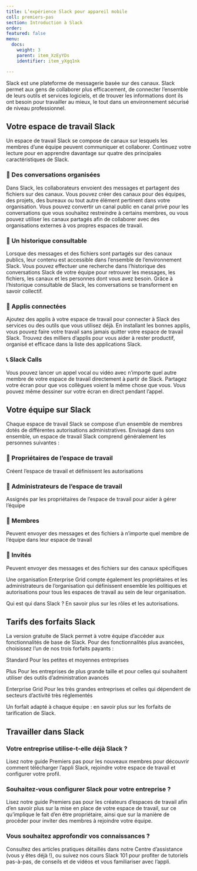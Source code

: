 ```yaml
---
title: L’expérience Slack pour appareil mobile
coll: premiers-pas
section: Introduction à Slack
order: 
featured: false
menu:
  docs:
    weight: 3
    parent: item_XzEyYDs
    identifier: item_yXgq1nk

---
```

Slack est une plateforme de messagerie basée sur des canaux. Slack permet aux gens de collaborer plus efficacement, de connecter l’ensemble de leurs outils et services logiciels, et de trouver les informations dont ils ont besoin pour travailler au mieux, le tout dans un environnement sécurisé de niveau professionnel.

## Votre espace de travail Slack
Un espace de travail Slack se compose de canaux sur lesquels les membres d’une équipe peuvent communiquer et collaborer. Continuez votre lecture pour en apprendre davantage sur quatre des principales caractéristiques de Slack.

### 💬 Des conversations organisées
Dans Slack, les collaborateurs envoient des messages et partagent des fichiers sur des canaux. Vous pouvez créer des canaux pour des équipes, des projets, des bureaux ou tout autre élément pertinent dans votre organisation. Vous pouvez convertir un canal public en canal privé pour les conversations que vous souhaitez restreindre à certains membres, ou vous pouvez utiliser les canaux partagés afin de collaborer avec des organisations externes à vos propres espaces de travail.

### 🔎 Un historique consultable
Lorsque des messages et des fichiers sont partagés sur des canaux publics, leur contenu est accessible dans l’ensemble de l’environnement Slack. Vous pouvez effectuer une recherche dans l’historique des conversations Slack de votre équipe pour retrouver les messages, les fichiers, les canaux et les personnes dont vous avez besoin. Grâce à l’historique consultable de Slack, les conversations se transforment en savoir collectif.

### 🤖 Applis connectées
Ajoutez des applis à votre espace de travail pour connecter à Slack des services ou des outils que vous utilisez déjà. En installant les bonnes applis, vous pouvez faire votre travail sans jamais quitter votre espace de travail Slack. Trouvez des milliers d’applis pour vous aider à rester productif, organisé et efficace dans la liste des applications Slack.

### 📞 Slack Calls
Vous pouvez lancer un appel vocal ou vidéo avec n’importe quel autre membre de votre espace de travail directement à partir de Slack. Partagez votre écran pour que vos collègues voient la même chose que vous. Vous pouvez même dessiner sur votre écran en direct pendant l’appel.

## Votre équipe sur Slack
Chaque espace de travail Slack se compose d’un ensemble de membres dotés de différentes autorisations administratives. Envisagé dans son ensemble, un espace de travail Slack comprend généralement les personnes suivantes :

### 👑  Propriétaires de l’espace de travail
Créent l’espace de travail et définissent les autorisations

### 🤖  Administrateurs de l’espace de travail
Assignés par les propriétaires de l’espace de travail pour aider à gérer l’équipe

### 👥  Membres
Peuvent envoyer des messages et des fichiers à n’importe quel membre de l’équipe dans leur espace de travail

### 🙋  Invités
Peuvent envoyer des messages et des fichiers sur des canaux spécifiques

Une organisation Enterprise Grid compte également les propriétaires et les administrateurs de l’organisation qui définissent ensemble les politiques et autorisations pour tous les espaces de travail au sein de leur organisation.

Qui est qui dans Slack ? En savoir plus sur les rôles et les autorisations.

## Tarifs des forfaits Slack
La version gratuite de Slack permet à votre équipe d’accéder aux fonctionnalités de base de Slack. Pour des fonctionnalités plus avancées, choisissez l’un de nos trois forfaits payants :

Standard
Pour les petites et moyennes entreprises

Plus
Pour les entreprises de plus grande taille et pour celles qui souhaitent utiliser des outils d’administration avancés

Enterprise Grid
Pour les très grandes entreprises et celles qui dépendent de secteurs d’activité très réglementés

Un forfait adapté à chaque équipe : en savoir plus sur les forfaits de tarification de Slack.

## Travailler dans Slack
### Votre entreprise utilise-t-elle déjà Slack ?
Lisez notre guide Premiers pas pour les nouveaux membres pour découvrir comment télécharger l’appli Slack, rejoindre votre espace de travail et configurer votre profil.

### Souhaitez-vous configurer Slack pour votre entreprise ?
Lisez notre guide Premiers pas pour les créateurs d’espaces de travail afin d’en savoir plus sur la mise en place de votre espace de travail, sur ce qu’implique le fait d’en être propriétaire, ainsi que sur la manière de procéder pour inviter des membres à rejoindre votre équipe.

### Vous souhaitez approfondir vos connaissances ?
Consultez des articles pratiques détaillés dans notre Centre d’assistance (vous y êtes déjà !), ou suivez nos cours Slack 101 pour profiter de tutoriels pas-à-pas, de conseils et de vidéos et vous familiariser avec l’appli.